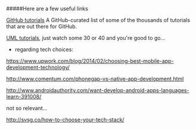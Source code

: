 #####Here are a few useful links

[GitHub tutorials](https://help.github.com/articles/good-resources-for-learning-git-and-github/) A GitHub-curated list
of some of the thousands of tutorials that are out there for GitHub.

[UML tutorials](https://www.youtube.com/watch?v=RRXe1omEGWQ&list=PLD4EF3E3AD055F3C7), 
just watch some 30 or 40 and you're good to go...


* regarding tech choices:
 
https://www.upwork.com/blog/2014/02/choosing-best-mobile-app-development-technology/

http://www.comentum.com/phonegap-vs-native-app-development.html

http://www.androidauthority.com/want-develop-android-apps-languages-learn-391008/

not so relevant...

http://svsg.co/how-to-choose-your-tech-stack/
